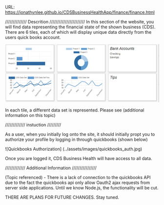 URL: https://jonathynlee.github.io/CDSBusinessHealthApp/finance/finance.html



////////////// Descrition ///////////////////////
In this section of the website, you will find data representing the financial state of the shown business (CDS). There are 6 tiles, each
of which will display unique data directly from the users quick books account. 

![Finance Data Images](../assets/images/finance_board.jpg)


In each tile, a different data set is represented. Please see (additional information on this topic)


/////////////  instuction /////////

As a user, when you initially log onto the site, it should initially propt you to authorize your profile by logging in through quickbooks
(shown below)

![Quickbooks Authorization] (../assets/images/quickbooks_auth.jpg)

Once you are logged it, CDS Business Health will have access to all data.




///////////// Additional Information ////////////////

(Topic referenced) - There is a lack of connection to the quickbooks API due to the fact the quickbooks api only allow Oauth2 ajax requests
from server side applications. Until we know Node.js, the functionality will be cut. 

THERE ARE PLANS FOR FUTURE CHANGES. Stay tuned.

